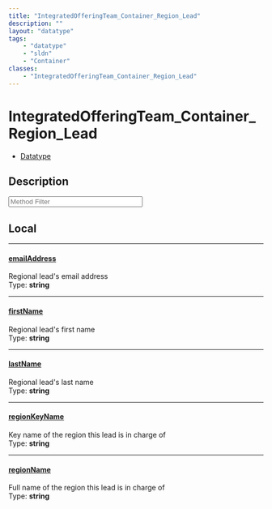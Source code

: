 ```yaml
---
title: "IntegratedOfferingTeam_Container_Region_Lead"
description: ""
layout: "datatype"
tags:
    - "datatype"
    - "sldn"
    - "Container"
classes:
    - "IntegratedOfferingTeam_Container_Region_Lead"
---
```


# IntegratedOfferingTeam_Container_Region_Lead
<div id='service-datatype'>
    <ul id='sldn-reference-tabs'>
        <li id='datatype'> <a href='/reference/datatypes/IntegratedOfferingTeam_Container_Region_Lead' >Datatype</a></li>
    </ul>
</div>

## Description 






<!-- Service Filer BEGIN -->
<div class="view-filters">
        <div class="clearfix">
            <div class="search-input-box">
                <input placeholder="Method Filter" onkeyup="titleSearch(inputId='prop-input', divId='properties', elementClass='prop-row')" 
                    type="text" id="prop-input" value="" size="30" maxlength="128" class="form-text">
            </div>
        </div>
</div>
<!-- Service Filer END -->

<div id="properties" class="content">
<div id="localProperties" class="prop-content" >

## Local
-----
[emailAddress]: #emailaddress
#### [emailAddress]
Regional lead's email address  
<span class="type-label">Type: </span>**string**

-----
[firstName]: #firstname
#### [firstName]
Regional lead's first name  
<span class="type-label">Type: </span>**string**

-----
[lastName]: #lastname
#### [lastName]
Regional lead's last name  
<span class="type-label">Type: </span>**string**

-----
[regionKeyName]: #regionkeyname
#### [regionKeyName]
Key name of the region this lead is in charge of  
<span class="type-label">Type: </span>**string**

-----
[regionName]: #regionname
#### [regionName]
Full name of the region this lead is in charge of  
<span class="type-label">Type: </span>**string**

</div>
<!-- LOCAL PROPERTY END -->

</div>


